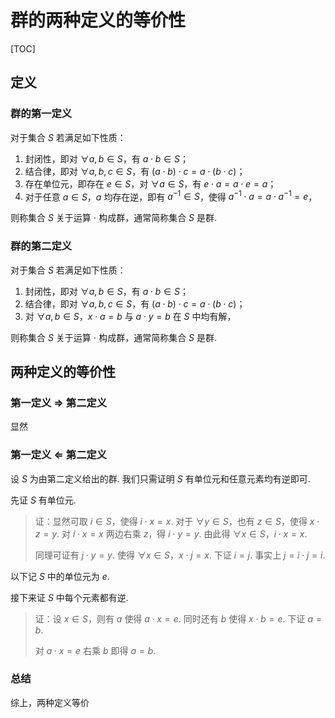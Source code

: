# 群的两种定义的等价性

[TOC]



## 定义

### 群的第一定义

对于集合 $S$ 若满足如下性质：

1. 封闭性，即对 $\forall a, b \in S$，有 $a \cdot b \in S$；
2. 结合律，即对 $\forall a, b, c \in S$，有 $(a \cdot b) \cdot c = a \cdot (b \cdot c)$；
3. 存在单位元，即存在 $e \in S$，对 $\forall a \in S$，有 $e \cdot a = a \cdot e = a$；
4. 对于任意 $a \in S$，$a$ 均存在逆，即有 $a^{-1} \in S$，使得 $a^{-1} \cdot a = a \cdot a^{-1} = e$，

则称集合 $S$ 关于运算 $\cdot$ 构成群，通常简称集合 $S$ 是群.

### 群的第二定义

对于集合 $S$ 若满足如下性质：

1. 封闭性，即对 $\forall a, b \in S$，有 $a \cdot b \in S$；
2. 结合律，即对 $\forall a, b, c \in S$，有 $(a \cdot b) \cdot c = a \cdot (b \cdot c)$；
3. 对 $\forall a, b \in S$，$x \cdot a = b$ 与 $a \cdot y = b$ 在 $S$ 中均有解，

则称集合 $S$ 关于运算 $\cdot$ 构成群，通常简称集合 $S$ 是群.



## 两种定义的等价性

### 第一定义 $\Rightarrow$ 第二定义

显然

### 第一定义 $\Leftarrow$ 第二定义

设 $S$ 为由第二定义给出的群. 我们只需证明 $S$ 有单位元和任意元素均有逆即可.

先证 $S$ 有单位元.

> 证：显然可取 $i \in S$，使得 $i \cdot x = x$. 对于 $\forall y \in S$，也有 $z \in S$，使得 $x \cdot z = y$. 对 $i \cdot x = x$ 两边右乘 $z$，得 $i \cdot y = y$. 由此得 $\forall x \in S$，$i \cdot x = x$.
>
> 同理可证有 $j \cdot y = y$. 使得 $\forall x \in S$，$x \cdot j = x$. 下证 $i = j$. 事实上 $j = i \cdot j = i$.

以下记 $S$ 中的单位元为 $e$.

接下来证 $S$ 中每个元素都有逆.

> 证：设 $x \in S$，则有 $a$ 使得 $a \cdot x = e$. 同时还有 $b$ 使得 $x \cdot b = e$. 下证 $a = b$.
>
> 对 $a \cdot x = e$ 右乘 $b$ 即得 $a = b$.

### 总结

综上，两种定义等价